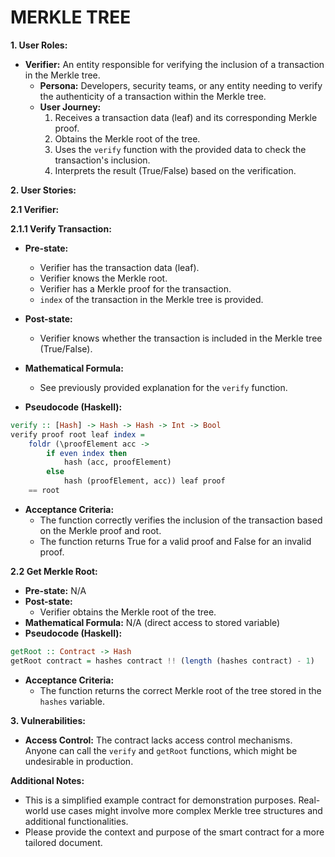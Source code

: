 # MERKLE TREE

**1. User Roles:**

* **Verifier:** An entity responsible for verifying the inclusion of a transaction in the Merkle tree.
    * **Persona:** Developers, security teams, or any entity needing to verify the authenticity of a transaction within the Merkle tree.
    * **User Journey:**
        1. Receives a transaction data (leaf) and its corresponding Merkle proof.
        2. Obtains the Merkle root of the tree.
        3. Uses the `verify` function with the provided data to check the transaction's inclusion.
        4. Interprets the result (True/False) based on the verification.

**2. User Stories:**

**2.1 Verifier:**

**2.1.1 Verify Transaction:**

* **Pre-state:**
    * Verifier has the transaction data (leaf).
    * Verifier knows the Merkle root.
    * Verifier has a Merkle proof for the transaction.
    * `index` of the transaction in the Merkle tree is provided.
* **Post-state:**
    * Verifier knows whether the transaction is included in the Merkle tree (True/False).
* **Mathematical Formula:**
    * See previously provided explanation for the `verify` function.

* **Pseudocode (Haskell):**
```haskell
verify :: [Hash] -> Hash -> Hash -> Int -> Bool
verify proof root leaf index =
    foldr (\proofElement acc ->
        if even index then
            hash (acc, proofElement)
        else
            hash (proofElement, acc)) leaf proof
    == root
```

* **Acceptance Criteria:**
    * The function correctly verifies the inclusion of the transaction based on the Merkle proof and root.
    * The function returns True for a valid proof and False for an invalid proof.

**2.2 Get Merkle Root:**

* **Pre-state:** N/A
* **Post-state:**
    * Verifier obtains the Merkle root of the tree.
* **Mathematical Formula:** N/A (direct access to stored variable)
* **Pseudocode (Haskell):**
```haskell
getRoot :: Contract -> Hash
getRoot contract = hashes contract !! (length (hashes contract) - 1)
```
* **Acceptance Criteria:**
    * The function returns the correct Merkle root of the tree stored in the `hashes` variable.

**3. Vulnerabilities:**

* **Access Control:** The contract lacks access control mechanisms. Anyone can call the `verify` and `getRoot` functions, which might be undesirable in production.

**Additional Notes:**

* This is a simplified example contract for demonstration purposes. Real-world use cases might involve more complex Merkle tree structures and additional functionalities.
* Please provide the context and purpose of the smart contract for a more tailored document.

